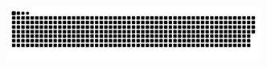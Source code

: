 ![Contribution Grid Snake](https://raw.githubusercontent.com/DaizeDong/HappySnake/output/github-contribution-grid-snake.svg)
